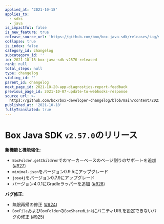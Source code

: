 ```yaml
---
applied_at: '2021-10-18'
applies_to:
  - sdks
  - java
is_impactful: false
is_new_feature: true
release_source_url: 'https://github.com/box/box-java-sdk/releases/tag/v2.57.0'
collapse: true
is_index: false
category_id: changelog
subcategory_id: ''
id: 2021-10-18-box-java-sdk-v2570-released
rank: null
total_steps: null
type: changelog
sibling_id: ''
parent_id: changelog
next_page_id: 2021-10-20-app-diagnostics-report-feedback
previous_page_id: 2021-10-07-update-to-webhooks-response
source_url: >-
  https://github.com/box/box-developer-changelog/blob/main/content/2021/10-18-box-java-sdk-v2570-released.md
published_at: '2021-10-18'
fullyTranslated: true
---
```

# Box Java SDK `v2.57.0`のリリース

**新機能と機能強化:**

* `BoxFolder.getChildren`でのマーカーベースのページ割りのサポートを追加 ([#927][1])
* `minimal-json`をバージョン0.9.5にアップグレード
* `jose4j`をバージョン0.7.9にアップグレード
* バージョン4.0.1にGradleラッパーを追加 ([#928][2])

**バグ修正:**

* 無限再帰の修正 ([#924][3])
* `BoxFile`および`BoxFolder`の`BoxSharedLink`にバニティURLを設定できないバグの修正 ([#925][4])

[1]: https://github.com/box/box-java-sdk/pull/927

[2]: https://github.com/box/box-java-sdk/pull/928

[3]: https://github.com/box/box-java-sdk/pull/924

[4]: https://github.com/box/box-java-sdk/issues/925

